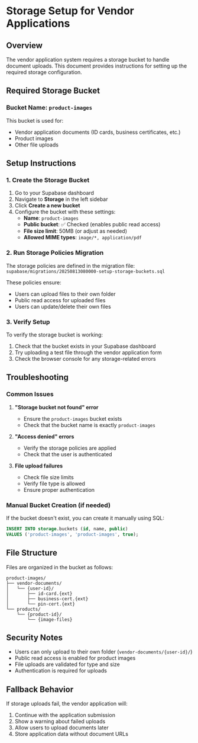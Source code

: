 # Storage Setup for Vendor Applications

## Overview
The vendor application system requires a storage bucket to handle document uploads. This document provides instructions for setting up the required storage configuration.

## Required Storage Bucket

### Bucket Name: `product-images`

This bucket is used for:
- Vendor application documents (ID cards, business certificates, etc.)
- Product images
- Other file uploads

## Setup Instructions

### 1. Create the Storage Bucket

1. Go to your Supabase dashboard
2. Navigate to **Storage** in the left sidebar
3. Click **Create a new bucket**
4. Configure the bucket with these settings:
   - **Name**: `product-images`
   - **Public bucket**: ✅ Checked (enables public read access)
   - **File size limit**: 50MB (or adjust as needed)
   - **Allowed MIME types**: `image/*, application/pdf`

### 2. Run Storage Policies Migration

The storage policies are defined in the migration file:
`supabase/migrations/20250813080000-setup-storage-buckets.sql`

These policies ensure:
- Users can upload files to their own folder
- Public read access for uploaded files
- Users can update/delete their own files

### 3. Verify Setup

To verify the storage bucket is working:

1. Check that the bucket exists in your Supabase dashboard
2. Try uploading a test file through the vendor application form
3. Check the browser console for any storage-related errors

## Troubleshooting

### Common Issues

1. **"Storage bucket not found" error**
   - Ensure the `product-images` bucket exists
   - Check that the bucket name is exactly `product-images`

2. **"Access denied" errors**
   - Verify the storage policies are applied
   - Check that the user is authenticated

3. **File upload failures**
   - Check file size limits
   - Verify file type is allowed
   - Ensure proper authentication

### Manual Bucket Creation (if needed)

If the bucket doesn't exist, you can create it manually using SQL:

```sql
INSERT INTO storage.buckets (id, name, public) 
VALUES ('product-images', 'product-images', true);
```

## File Structure

Files are organized in the bucket as follows:
```
product-images/
├── vendor-documents/
│   └── {user-id}/
│       ├── id-card.{ext}
│       ├── business-cert.{ext}
│       └── pin-cert.{ext}
└── products/
    └── {product-id}/
        └── {image-files}
```

## Security Notes

- Users can only upload to their own folder (`vendor-documents/{user-id}/`)
- Public read access is enabled for product images
- File uploads are validated for type and size
- Authentication is required for uploads

## Fallback Behavior

If storage uploads fail, the vendor application will:
1. Continue with the application submission
2. Show a warning about failed uploads
3. Allow users to upload documents later
4. Store application data without document URLs
